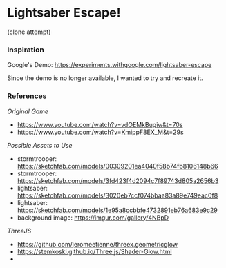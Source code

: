 # Lightsaber Escape!
(clone attempt)

### Inspiration
Google's Demo: https://experiments.withgoogle.com/lightsaber-escape


Since the demo is no longer available, I wanted to try and recreate it.


### References

*Original Game*

- https://www.youtube.com/watch?v=vdOEMkBugiw&t=70s
- https://www.youtube.com/watch?v=KmippF8EX_M&t=29s

*Possible Assets to Use*

- stormtrooper: https://sketchfab.com/models/00309201ea4040f58b74fb8106148b66
- stormtrooper: https://sketchfab.com/models/3fd423f4d2094c7f89743d805a2656b3
- lightsaber: https://sketchfab.com/models/3020eb7ccf074bbaa83a89e749eac0f8
- lightsaber: https://sketchfab.com/models/1e95a8ccbbfe4732891eb76a683e9c29
- background image: https://imgur.com/gallery/4NBpD

*ThreeJS*

- https://github.com/jeromeetienne/threex.geometricglow
- https://stemkoski.github.io/Three.js/Shader-Glow.html
- 




